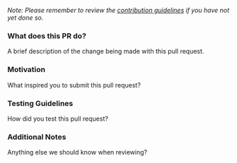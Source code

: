 *Note: Please remember to review the [contribution guidelines](https://github.com/DataDog/datadog-lambda-layer-rb/blob/master/CONTRIBUTING.md)
if you have not yet done so.*

### What does this PR do?

A brief description of the change being made with this pull request.

### Motivation

What inspired you to submit this pull request?

### Testing Guidelines

How did you test this pull request?

### Additional Notes

Anything else we should know when reviewing?
